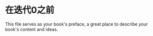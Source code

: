 # 在迭代0之前

This file serves as your book's preface, a great place to describe your book's content and ideas.
